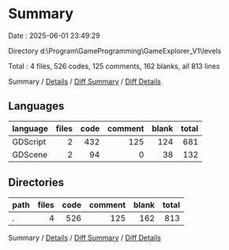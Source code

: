 # Summary

Date : 2025-06-01 23:49:29

Directory d:\\Program\\GameProgramming\\GameExplorer_V1\\levels

Total : 4 files,  526 codes, 125 comments, 162 blanks, all 813 lines

Summary / [Details](details.md) / [Diff Summary](diff.md) / [Diff Details](diff-details.md)

## Languages
| language | files | code | comment | blank | total |
| :--- | ---: | ---: | ---: | ---: | ---: |
| GDScript | 2 | 432 | 125 | 124 | 681 |
| GDScene | 2 | 94 | 0 | 38 | 132 |

## Directories
| path | files | code | comment | blank | total |
| :--- | ---: | ---: | ---: | ---: | ---: |
| . | 4 | 526 | 125 | 162 | 813 |

Summary / [Details](details.md) / [Diff Summary](diff.md) / [Diff Details](diff-details.md)